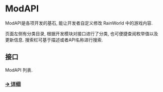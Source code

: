 # ModAPI

​ModAPI是各项开发的基石, 能让开发者自定义修改 RainWorld 中的游戏内容.

​页面左侧有分类目录, 根据开发模块对接口进行了分类, 也可便捷查阅枚举值以及更新信息. 搜索栏可基于描述或者API名称进行搜索.

## 接口

ModAPI 列表.

### [🡪 详细](interface/start)
